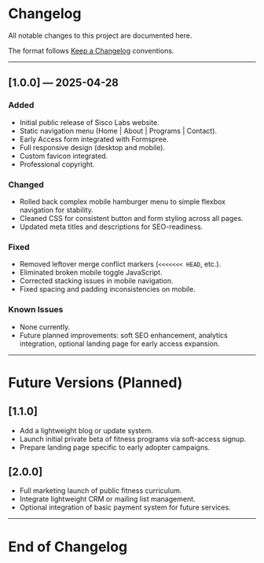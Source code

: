 # Changelog
All notable changes to this project are documented here.

The format follows [Keep a Changelog](https://keepachangelog.com/en/1.0.0/) conventions.

---

## [1.0.0] — 2025-04-28
### Added
- Initial public release of Sisco Labs website.
- Static navigation menu (Home | About | Programs | Contact).
- Early Access form integrated with Formspree.
- Full responsive design (desktop and mobile).
- Custom favicon integrated.
- Professional copyright.

### Changed
- Rolled back complex mobile hamburger menu to simple flexbox navigation for stability.
- Cleaned CSS for consistent button and form styling across all pages.
- Updated meta titles and descriptions for SEO-readiness.

### Fixed
- Removed leftover merge conflict markers (`<<<<<<< HEAD`, etc.).
- Eliminated broken mobile toggle JavaScript.
- Corrected stacking issues in mobile navigation.
- Fixed spacing and padding inconsistencies on mobile.

### Known Issues
- None currently.
- Future planned improvements: soft SEO enhancement, analytics integration, optional landing page for early access expansion.

---

# Future Versions (Planned)
## [1.1.0]
- Add a lightweight blog or update system.
- Launch initial private beta of fitness programs via soft-access signup.
- Prepare landing page specific to early adopter campaigns.

## [2.0.0]
- Full marketing launch of public fitness curriculum.
- Integrate lightweight CRM or mailing list management.
- Optional integration of basic payment system for future services.

---
# End of Changelog
